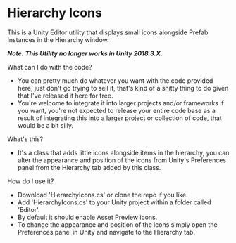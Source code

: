 # Hierarchy Icons
This is a Unity Editor utility that displays small icons alongside Prefab Instances in the Hierarchy window.

<b><i>Note: This Utility no longer works in Unity 2018.3.X.</i></b>

What can I do with the code?
- You can pretty much do whatever you want with the code provided here, just don't go trying to sell it, that's kind of a shitty thing to do given that I've released it here for free.
- You're welcome to integrate it into larger projects and/or frameworks if you want, you're not expected to release your entire code base as a result of integrating this into a larger project or collection of code, that would be a bit silly.

What's this?
- It's a class that adds little icons alongside items in the hierarchy, you can alter the appearance and position of the icons from Unity's Preferences panel from the Hierarchy tab added by this class.

How do I use it?
- Download 'HierarchyIcons.cs' or clone the repo if you like.
- Add 'HierarchyIcons.cs' to your Unity project within a folder called 'Editor'.
- By default it should enable Asset Preview icons.
- To change the appearance and position of the icons simply open the Preferences panel in Unity and navigate to the Hierarchy tab.
